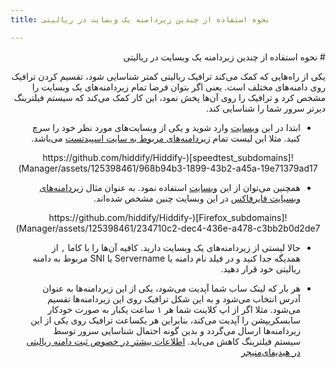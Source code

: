 ```yaml
---
title: نحوه استفاده از چندین زیردامنه یک وبسایت در ریالیتی

---
```


<div dir=rtl markdown=1>
# نحوه استفاده از چندین زیردامنه یک وبسایت در ریالیتی

یکی از راه‌هایی که کمک می‌کند ترافیک ریالیتی کمتر شناسایی شود، تقسیم کردن ترافیک روی دامنه‌های مختلف است. یعنی اگر بتوان فرضا تمام زیردامنه‌های یک وبسایت را مشخص کرد و ترافیک را روی آن‌ها پخش نمود، این کار کمک می‌کند که سیستم فیلترینگ دیرتر سرور شما را شناسایی کند.

- ابتدا در این [وبسایت](https://subdomainfinder.c99.nl/) وارد شوید و یکی از وبسایت‌های مورد نظر خود را سرچ کنید. مثلا این لیست تمام [زیردامنه‌های مربوط به سایت اسپیدتست](https://subdomainfinder.c99.nl/scans/2023-11-20/speedtest.net) می‌باشد.

<div align=center markdown=1>
![speedtest_subdomains](https://github.com/hiddify/Hiddify-Manager/assets/125398461/968b94b3-1899-43b2-a45a-19e71379ad17)

</div>

- همچنین می‌توان از این [وبسایت](https://crt.sh/) استفاده نمود. به عنوان مثال [زیردامنه‌های وبسیایت فایرفاکس](https://crt.sh/?q=mozilla.org) در این وبسایت چنین مشخص شده‌اند.

<div align=center markdown=1>
![Firefox_subdomains](https://github.com/hiddify/Hiddify-Manager/assets/125398461/234710c2-dec4-436e-a478-c3bb2b0d2de7)


</div>

- حالا لیستی از زیردامنه‌های یک وبسایت دارید. کافیه آن‌ها را با کاما `,` از همدیگه جدا کنید و در فیلد نام دامنه یا Servername یا SNI مربوط به دامنه ریالیتی خود قرار دهید.

- هر بار که لینک ساب شما آپدیت می‌شود، یکی از این زیردامنه‌ها به عنوان آدرس انتخاب می‌شود و به این شکل ترافیک روی این زیردامنه‌ها تقسیم می‌شود. مثلا اگر از اپ کلاینت شما هر ۱ ساعت یکبار به صورت خودکار سابسکریپشن را آپدیت می‌کند، بنابراین هر یکساعت ترافیک روی یکی از این زیردامنه‌ها ارسال می‌گردد و بدین گونه احتمال شناسایی سرور توسط سیستم فیلترینگ کاهش می‌باید. [اطلاعات بیشتر در خصوص ثبت دامنه ریالیتی در هیدیفای‌منیجر](https://github.com/hiddify/Hiddify-Manager/wiki/%D8%A2%D9%85%D9%88%D8%B2%D8%B4-%D8%A7%D8%B3%D8%AA%D9%81%D8%A7%D8%AF%D9%87-%D8%A7%D8%B2-Reality-%D8%AF%D8%B1-%D9%87%DB%8C%D8%AF%DB%8C%D9%81%D8%A7%DB%8C)

